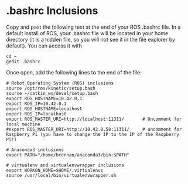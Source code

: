 # .bashrc Inclusions
Copy and past the following text at the end of your ROS .bashrc file.  In a default install of ROS, your .bashrc file will be located in your home directory (it is a hidden file, so you will not see it in the file explorer by default).  You can access it with
```
cd ~
gedit .bashrc
```
Once open, add the following lines to the end of the file:

```
# Robot Operating System (ROS) inclusions
source /opt/ros/kinetic/setup.bash
source ~/catkin_ws/devel/setup.bash
export ROS_HOSTNAME=10.42.0.1
export ROS_IP=10.42.0.1
export ROS_HOSTNAME=localhost
export ROS_IP=localhost
export ROS_MASTER_URI=http://localhost:11311/		# Uncomment for local machine
#export ROS_MASTER_URI=http://10.42.0.58:11311/ 	# uncomment for Raspberry Pi (you have to change the IP to the IP of the Raspberry Pi!)

# Anaconda3 inclusions
export PATH="/home/brennan/anaconda3/bin:$PATH"

# virtualenv and virtualenvwrapper inclusions
export WORKON_HOME=$HOME/.virtualenvs
source /usr/local/bin/virtualenvwrapper.sh
```
